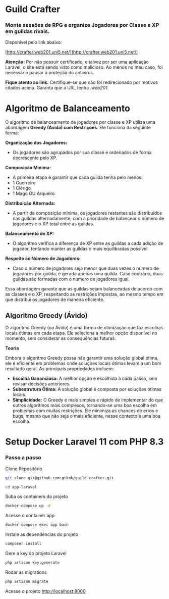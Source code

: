 # Guild Crafter
### Monte sessões de RPG e organize Jogadores por Classe e XP em guildas rivais.

Disponível pelo link abaixo:

[http://crafter.web201.uni5.net/](http://crafter.web201.uni5.net/)

**Atenção:** Por não possuir certificado, e talvez por ser uma aplicação Laravel, o site está sendo visto como malicioso. Ao menos no meu caso, foi necessário pausar a proteção do antivírus.

**Fique atento ao link.** Certifique-se que não foi redirecionado por motivos citados acima. Garanta que a URL tenha *.web201*.

# Algoritmo de Balanceamento

O algoritmo de balanceamento de jogadores por classe e XP utiliza uma abordagem **Greedy (Ávida) com Restrições**. Ele funciona da seguinte forma:

**Organização dos Jogadores:**

- Os jogadores são agrupados por sua classe e ordenados de forma decrescente pelo XP.

**Composição Mínima:**

- A primeira etapa é garantir que cada guilda tenha pelo menos:
- 1 Guerreiro
- 1 Clérigo
- 1 Mago OU Arqueiro

**Distribuição Alternada:**

- A partir da composição mínima, os jogadores restantes são distribuídos nas guildas alternadamente, com a prioridade de balancear o número de jogadores e o XP total entre as guildas.

**Balanceamento de XP:**

- O algoritmo verifica a diferença de XP entre as guildas a cada adição de jogador, tentando manter as guildas o mais equilibradas possível.

**Respeito ao Número de Jogadores:**

- Caso o número de jogadores seja menor que duas vezes o número de jogadores por guilda, é gerada apenas uma guilda. Caso contrário, duas guildas são formadas com o número de jogadores igual.

Essa abordagem garante que as guildas sejam balanceadas de acordo com as classes e o XP, respeitando as restrições impostas, ao mesmo tempo em que distribui os jogadores de maneira eficiente.

## Algoritmo Greedy (Ávido)

O algoritmo Greedy (ou Ávido) é uma forma de otimização que faz escolhas locais ótimas em cada etapa. Ele seleciona a melhor opção disponível no momento, sem considerar as consequências futuras.

**Teoria**

Embora o algoritmo Greedy possa não garantir uma solução global ótima, ele é eficiente em problemas onde soluções locais ótimas levam a um bom resultado geral. As principais propriedades incluem:

- **Escolha Gananciosa:** A melhor opção é escolhida a cada passo, sem revisar decisões anteriores.
- **Subestrutura Ótima:** A solução global é composta por soluções ótimas locais.
- **Simplicidade:** O Greedy é mais simples e rápido de implementar do que outros algoritmos mais complexos, tornando-se uma boa escolha em problemas com muitas restrições. Ele minimiza as chances de erros e bugs, mesmo que não seja o mais eficiente, nesse contexto é uma boa escolha.

# Setup Docker Laravel 11 com PHP 8.3

### Passo a passo
Clone Repositório
```sh
git clone git@github.com:gtkmk/guild_crafter.git
```
```sh
cd app-laravel
```

Suba os containers do projeto
```sh
docker-compose up -d
```

Acesse o container app
```sh
docker-compose exec app bash
```


Instale as dependências do projeto
```sh
composer install
```

Gere a key do projeto Laravel
```sh
php artisan key:generate
```

Rodar as migrations
```sh
php artisan migrate
```

Acesse o projeto
[http://localhost:8000](http://localhost:8000)
